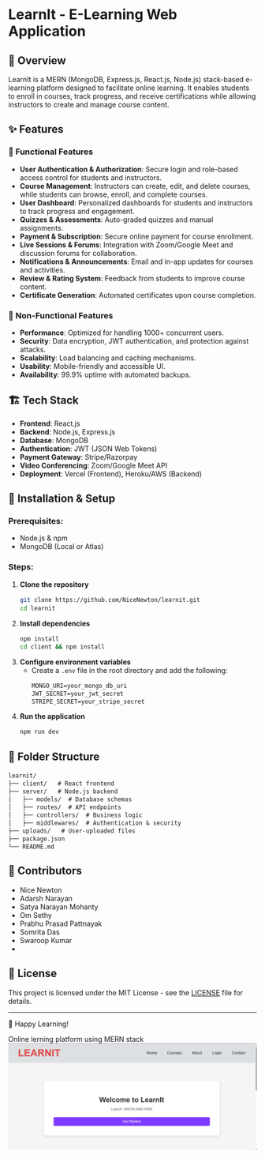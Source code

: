 # LearnIt - E-Learning Web Application

## 📌 Overview
LearnIt is a MERN (MongoDB, Express.js, React.js, Node.js) stack-based e-learning platform designed to facilitate online learning. It enables students to enroll in courses, track progress, and receive certifications while allowing instructors to create and manage course content.

## ✨ Features
### 🔹 Functional Features
- **User Authentication & Authorization**: Secure login and role-based access control for students and instructors.
- **Course Management**: Instructors can create, edit, and delete courses, while students can browse, enroll, and complete courses.
- **User Dashboard**: Personalized dashboards for students and instructors to track progress and engagement.
- **Quizzes & Assessments**: Auto-graded quizzes and manual assignments.
- **Payment & Subscription**: Secure online payment for course enrollment.
- **Live Sessions & Forums**: Integration with Zoom/Google Meet and discussion forums for collaboration.
- **Notifications & Announcements**: Email and in-app updates for courses and activities.
- **Review & Rating System**: Feedback from students to improve course content.
- **Certificate Generation**: Automated certificates upon course completion.

### 🔹 Non-Functional Features
- **Performance**: Optimized for handling 1000+ concurrent users.
- **Security**: Data encryption, JWT authentication, and protection against attacks.
- **Scalability**: Load balancing and caching mechanisms.
- **Usability**: Mobile-friendly and accessible UI.
- **Availability**: 99.9% uptime with automated backups.

## 🏗️ Tech Stack
- **Frontend**: React.js
- **Backend**: Node.js, Express.js
- **Database**: MongoDB
- **Authentication**: JWT (JSON Web Tokens)
- **Payment Gateway**: Stripe/Razorpay
- **Video Conferencing**: Zoom/Google Meet API
- **Deployment**: Vercel (Frontend), Heroku/AWS (Backend)

## 🚀 Installation & Setup
### Prerequisites:
- Node.js & npm
- MongoDB (Local or Atlas)

### Steps:
1. **Clone the repository**
   ```bash
   git clone https://github.com/NiceNewton/learnit.git
   cd learnit
   ```
2. **Install dependencies**
   ```bash
   npm install
   cd client && npm install
   ```
3. **Configure environment variables**
   - Create a `.env` file in the root directory and add the following:
     ```env
     MONGO_URI=your_mongo_db_uri
     JWT_SECRET=your_jwt_secret
     STRIPE_SECRET=your_stripe_secret
     ```
4. **Run the application**
   ```bash
   npm run dev
   ```

## 📌 Folder Structure
```
learnit/
├── client/   # React frontend
├── server/   # Node.js backend
│   ├── models/  # Database schemas
│   ├── routes/  # API endpoints
│   ├── controllers/  # Business logic
│   ├── middlewares/  # Authentication & security
├── uploads/   # User-uploaded files
├── package.json
└── README.md
```

## 🤝 Contributors
- Nice Newton
- Adarsh Narayan
- Satya Narayan Mohanty
- Om Sethy
- Prabhu Prasad Pattnayak
- Somrita Das
- Swaroop Kumar
- 
## 📜 License
This project is licensed under the MIT License - see the [LICENSE](LICENSE) file for details.

---
🚀 Happy Learning!



Online lerning platform using MERN stack
![alt text](image.png)
